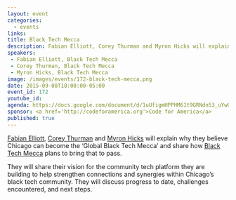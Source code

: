 ```yaml
---
layout: event
categories: 
  - events
links:
title: Black Tech Mecca
description: Fabian Elliott, Corey Thurman and Myron Hicks will explain why they believe Chicago can become the ‘Global Black Tech Mecca’ and share how Black Tech Mecca plans to bring that to pass.
speakers:
 - Fabian Elliott, Black Tech Mecca
 - Corey Thurman, Black Tech Mecca
 - Myron Hicks, Black Tech Mecca
image: /images/events/172-black-tech-mecca.png
date: 2015-09-08T18:00:00-05:00
event_id: 172
youtube_id: 
agenda: https://docs.google.com/document/d/1uUfigmHPPHM61t9GRNdn53_uYwQoCmmIg_Q4bCTSIuY/edit#
sponsor: <a href='http://codeforamerica.org'>Code for America</a>
published: true
---
```


[Fabian Elliott](https://twitter.com/Fabian_Elliott), [Corey Thurman](https://twitter.com/CoreyThurman) and [Myron Hicks](https://twitter.com/myronjhicks) will explain why they believe Chicago can become the ‘Global Black Tech Mecca’ and share how [Black Tech Mecca](http://blacktechmecca.org/) plans to bring that to pass. 

They will share their vision for the community tech platform they are building to help strengthen connections and synergies within Chicago’s black tech community. They will discuss progress to date, challenges encountered, and next steps.